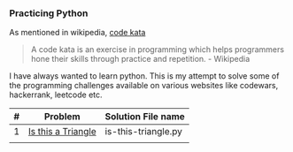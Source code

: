 ### Practicing Python

As mentioned in wikipedia, [code kata](https://en.wikipedia.org/wiki/Kata_(programming))

> A code kata is an exercise in programming which helps programmers hone their skills through practice and repetition. - Wikipedia

I have always wanted to learn python. This is my attempt to solve some of the programming challenges available on various websites like codewars, hackerrank, leetcode etc.


|  # 	| Problem  	| Solution File name 	|
|---	|---	|---	|
|   1	|  [Is this a Triangle](https://www.codewars.com/kata/is-this-a-triangle/train/python) 	|   is-this-triangle.py	|
|   	|   	|   	|